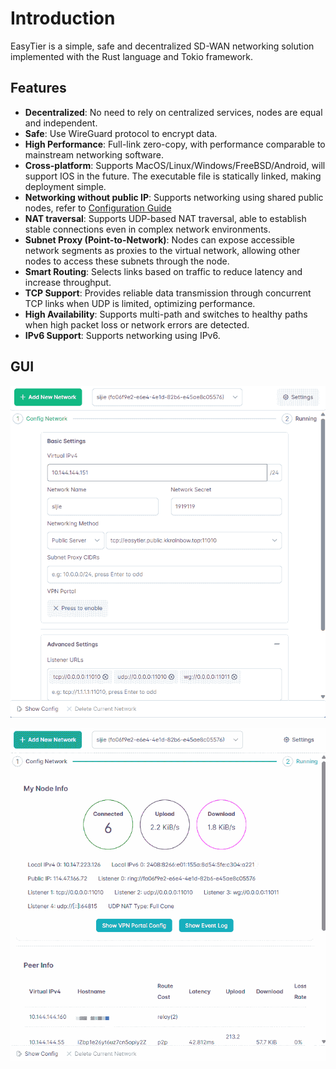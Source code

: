 # Introduction

EasyTier is a simple, safe and decentralized SD-WAN networking solution implemented with the Rust language and Tokio framework.

## Features

- **Decentralized**: No need to rely on centralized services, nodes are equal and independent.
- **Safe**: Use WireGuard protocol to encrypt data.
- **High Performance**: Full-link zero-copy, with performance comparable to mainstream networking software.
- **Cross-platform**: Supports MacOS/Linux/Windows/FreeBSD/Android, will support IOS in the future. The executable file is statically linked, making deployment simple.
- **Networking without public IP**: Supports networking using shared public nodes, refer to [Configuration Guide](/guide/network/networking-without-public-ip)
- **NAT traversal**: Supports UDP-based NAT traversal, able to establish stable connections even in complex network environments.
- **Subnet Proxy (Point-to-Network)**: Nodes can expose accessible network segments as proxies to the virtual network, allowing other nodes to access these subnets through the node.
- **Smart Routing**: Selects links based on traffic to reduce latency and increase throughput.
- **TCP Support**: Provides reliable data transmission through concurrent TCP links when UDP is limited, optimizing performance.
- **High Availability**: Supports multi-path and switches to healthy paths when high packet loss or network errors are detected.
- **IPv6 Support**: Supports networking using IPv6.

## GUI

![alt text](/assets/image-5.png)

![alt text](/assets/image-4.png)
